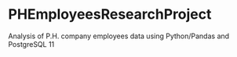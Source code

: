 # PHEmployeesResearchProject
Analysis of P.H. company employees data using Python/Pandas and PostgreSQL 11 
